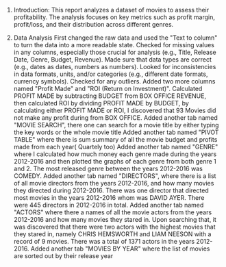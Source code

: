 1. Introduction:
  This report analyzes a dataset of movies to assess their profitability. The analysis focuses on key metrics such as profit margin, profit/loss, and their distribution across different genres.

2. Data Analysis
   First changed the raw data and used the "Text to column" to turn the data into a more readable state.  Checked for missing values in any columns, especially those crucial for analysis (e.g., Title, Release Date, Genre, Budget, Revenue). Made sure that data types are correct (e.g., dates as dates, numbers as numbers). Looked for inconsistencies in data formats, units, and/or categories (e.g., different date formats, currency symbols). Checked for any outliers.
   Added two more columns named "Profit Made" and "ROI (Return on Investment)". Calculated PROFIT MADE by subtracting BUDGET from BOX OFFICE REVENUE, then calculated ROI by dividing PROFIT MADE by BUDGET, by calculating either PROFIT MADE or ROI, I discovered that 93 Movies did not make any profit during from BOX OFFICE.
   Added another tab named "MOVIE SEARCH", there one can search for a movie title by either typing the key words or the whole movie title
   Added another tab named "PIVOT TABLE" where there is sum summary of all the movie budget and profits made from each year( Quartely too)
   Added another tab named "GENRE" where I calculated how much money each genre made during the years 2012-2016 and then plotted the graphs of each genre from both genre 1 and 2. The most released genre between the years 2012-2016 was COMEDY.
   Added another tab named "DIRECTORS", where there is a list of all movie directors from the years 2012-2016, and how many movies they directed during 2012-2016. There was one director that directed most movies in the years 2012-2016 whom was DAVID AYER. There were 445 directors in 2012-2016 in total.
   Added another tab named "ACTORS" where there a names of all the movie actors from the years 2012-2016 and how many movies they stared in. Upon searching that, it was discovered that there were two actors with the highest movies that they stared in, namely CHRIS HEMSWORTH and LIAM NEESON with a record of 9 movies. There was a total of 1371 actors in the years 2012-2016.
   Added another tab "MOVIES BY YEAR" where the list of movies are sorted out by their release year
   
